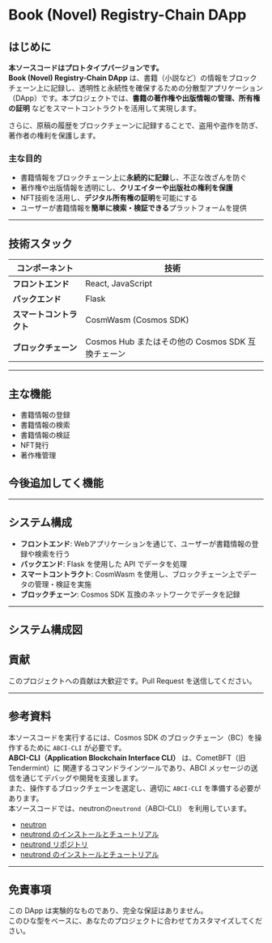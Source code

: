 # **Book (Novel) Registry-Chain DApp**

## **はじめに**  
**本ソースコードはプロトタイプバージョンです。**  
**Book (Novel) Registry-Chain DApp** は、書籍（小説など）の情報をブロックチェーン上に記録し、透明性と永続性を確保するための分散型アプリケーション（DApp）です。本プロジェクトでは、**書籍の著作権や出版情報の管理、所有権の証明** などをスマートコントラクトを活用して実現します。  

さらに、原稿の履歴をブロックチェーンに記録することで、盗用や盗作を防ぎ、著作者の権利を保護します。  

### **主な目的**  
- 書籍情報をブロックチェーン上に**永続的に記録**し、不正な改ざんを防ぐ  
- 著作権や出版情報を透明にし、**クリエイターや出版社の権利を保護**  
- NFT技術を活用し、**デジタル所有権の証明**を可能にする  
- ユーザーが書籍情報を**簡単に検索・検証できる**プラットフォームを提供  

---

## **技術スタック**  
| コンポーネント | 技術 |
|---------------|------|
| **フロントエンド** | React, JavaScript |
| **バックエンド** | Flask |
| **スマートコントラクト** | CosmWasm (Cosmos SDK) |
| **ブロックチェーン** | Cosmos Hub またはその他の Cosmos SDK 互換チェーン |

---

## **主な機能**  
- 書籍情報の登録  
- 書籍情報の検索  
- 書籍情報の検証  
- NFT発行  
- 著作権管理  

## 今後追加してく機能
---

## **システム構成**  
- **フロントエンド**: Webアプリケーションを通じて、ユーザーが書籍情報の登録や検索を行う  
- **バックエンド**: Flask を使用した API でデータを処理  
- **スマートコントラクト**: CosmWasm を使用し、ブロックチェーン上でデータの管理・検証を実施  
- **ブロックチェーン**: Cosmos SDK 互換のネットワークでデータを記録  
---

## システム構成図



## **貢献**  
このプロジェクトへの貢献は大歓迎です。Pull Request を送信してください。  

---

## **参考資料**  
本ソースコードを実行するには、Cosmos SDK のブロックチェーン（BC）を操作するために `ABCI-CLI` が必要です。  
**ABCI-CLI（Application Blockchain Interface CLI）** は、CometBFT（旧Tendermint）に
関連するコマンドラインツールであり、ABCI メッセージの送信を通じてデバッグや開発を支援します。  
また、操作するブロックチェーンを選定し、適切に `ABCI-CLI` を準備する必要があります。  
本ソースコードでは、neutronの`neutrond`（ABCI-CLI） を利用しています。  
- [neutron](https://www.neutron.org/)  
- [neutrond のインストールとチュートリアル](https://lab.stir.network/neutron-token-mint/)  
- [neutrond リポジトリ](https://github.com/neutron-org/neutron)  
- [neutrond のインストールとチュートリアル](https://lab.stir.network/neutron-token-mint/)  

---

## **免責事項**  
この DApp は実験的なものであり、完全な保証はありません。  
このひな型をベースに、あなたのプロジェクトに合わせてカスタマイズしてください。  
